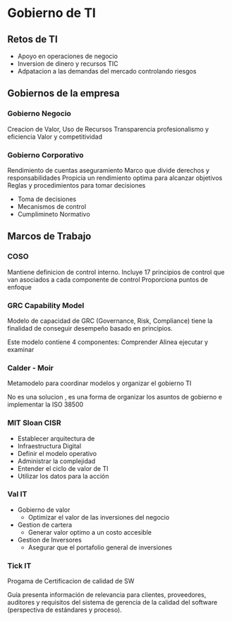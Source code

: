 # Gobierno de TI

## Retos de TI

- Apoyo en operaciones de negocio
- Inversion de dinero y recursos TIC
- Adpatacion a las demandas del mercado controlando riesgos

## Gobiernos de la empresa

### Gobierno Negocio

Creacion de Valor, Uso de Recursos
Transparencia profesionalismo y eficiencia
Valor y competitividad

### Gobierno Corporativo

Rendimiento de cuentas aseguramiento
Marco que divide derechos y responsabilidades
Propicia un rendimiento optima para alcanzar objetivos
Reglas y procedimientos para tomar decisiones

- Toma de decisiones
- Mecanismos de control
- Cumplimineto Normativo

## Marcos de Trabajo

### COSO

Mantiene definicion de control interno.
Incluye 17 principios de control que van asociados a cada componente de control
Proporciona puntos de enfoque

### GRC Capability Model

Modelo de capacidad de GRC (Governance, Risk, Compliance) tiene la finalidad de conseguir desempeño basado en principios.

Este modelo contiene 4 componentes: Comprender Alinea ejecutar y examinar

### Calder - Moir

Metamodelo para coordinar modelos y organizar el gobierno TI

No es una solucion , es una forma de organizar los asuntos de gobierno e implementar la ISO 38500

### MIT Sloan CISR

- Establecer arquitectura de
- Infraestructura Digital
- Definir el modelo operativo
- Administrar la complejidad
- Entender el ciclo de valor de TI
- Utilizar los datos para la acción

### Val IT

- Gobierno de valor
    - Optimizar el valor de las inversiones del negocio
- Gestion de cartera
    - Generar valor optimo a un costo accesible
- Gestion de  Inversores
    - Asegurar que el portafolio general de inversiones

### Tick IT

Progama de Certificacion de calidad de SW

Guía presenta información de relevancia para clientes, proveedores, auditores y requisitos del sistema de gerencia de la calidad del software (perspectiva de estándares y proceso).
